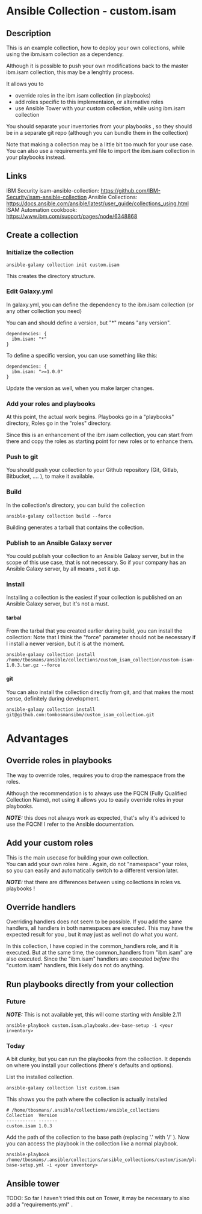 # Ansible Collection - custom.isam
## Description
This is an example collection, how to deploy your own collections, while using the ibm.isam collection as a dependency.

Although it is possible to push your own modifications back to the master ibm.isam collection, this may be a lenghtly process.

It allows you to 
- override roles in the ibm.isam collection (in playbooks)
- add roles specific to this implementaion, or alternative roles
- use Ansible Tower with your custom collection, while using ibm.isam collection

You should separate your inventories from your playbooks , so they should be in a separate git repo (although you can bundle them in the collection)

Note that making a collection may be a little bit too much for your use case.  
You can also use a requirements.yml file to import the ibm.isam collection in your playbooks instead.

## Links
IBM Security isam-ansible-collection: https://github.com/IBM-Security/isam-ansible-collection
Ansible Collections: https://docs.ansible.com/ansible/latest/user_guide/collections_using.html
ISAM Automation cookbook: https://www.ibm.com/support/pages/node/6348868

## Create a collection
### Initialize the collection
```
ansible-galaxy collection init custom.isam
```
This creates the directory structure.

### Edit Galaxy.yml
In galaxy.yml, you can define the dependency to the ibm.isam collection (or any other collection you need)

You can and should define a version, but "*" means "any version". 
```
dependencies: {
  ibm.isam: "*"
}
```

To define a specific version, you can use something like this:
```
dependencies: {
  ibm.isam: ">=1.0.0"
}
```

Update the version as well, when you make larger changes.

### Add your roles and playbooks
At this point, the actual work begins.
Playbooks go in a "playbooks" directory, Roles go in the "roles" directory.

Since this is an enhancement of the ibm.isam collection, you can start from there and copy the roles as starting point for new roles  or to enhance them.

### Push to git
You should push your collection to your Github repository (Git, Gitlab, Bitbucket, .... ), to make it available.

### Build
In the collection's directory, you can build the collection

```
ansible-galaxy collection build --force
```

Building generates a tarball that contains the collection.
### Publish to an Ansible Galaxy server
You could publish your collection to an Ansible Galaxy server, but in the scope of this use case, that is not necessary.
So if your company has an Ansible Galaxy server, by all means , set it up.

### Install
Installing a collection is the easiest if your collection is published on an Ansible Galaxy server, but it's not a must.

#### tarbal
From the tarbal that you created earlier during build, you can install the collection:
Note that I think the "force" parameter should not be necessary if I install a newer version, but it is at the moment.

```
ansible-galaxy collection install /home/tbosmans/ansible/collections/custom_isam_collection/custom-isam-1.0.3.tar.gz --force
```

#### git
You can also install the collection directly from git, and that makes the most sense, definitely during development.
```
ansible-galaxy collection install git@github.com:tombosmansibm/custom_isam_collection.git
```

# Advantages
## Override roles in playbooks
The way to override roles, requires you to drop the namespace from the roles.

Although the recommendation is to always use the FQCN (Fully Qualified Collection Name), not using it allows you to easily override roles in your playbooks.

**_NOTE:_**  this does not always work as expected, that's why it's adviced to use the FQCN!    I refer to the Ansible documentation.

## Add your custom roles
This is the main usecase for building your own collection.  
You can add your own roles here .
Again, do not "namespace" your roles, so you can easily and automatically switch to a different version later.

**_NOTE:_** that there are differences between using collections in roles vs. playbooks ! 

## Override handlers
Overriding handlers does not seem to be possible.  If you add the same handlers, all handlers in both namespaces are executed.
This may have the expected result for you , but it may just as well not do what you want.

In this collection, I have copied in the common_handlers role, and it is executed.  But at the same time, the common_handlers from "ibm.isam" are also executed.   Since the "ibm.isam" handlers are executed *before* the "custom.isam" handlers, this likely dos not do anything.

## Run playbooks directly from your collection
### Future
**_NOTE:_** This is not available yet, this will come starting with Ansible 2.11

```
ansible-playbook custom.isam.playbooks.dev-base-setup -i <your inventory>
```

### Today
A bit clunky, but you can run the playbooks from the collection.   It depends on where you install your collections (there's defaults and options).

List the installed collection.
```
ansible-galaxy collection list custom.isam
```

This shows you the path where the collection is actually installed
```
# /home/tbosmans/.ansible/collections/ansible_collections
Collection  Version
----------- -------
custom.isam 1.0.3
```

Add the path of the collection to the base path (replacing '.' with '/' ).
Now you can access the playbook in the collection like a normal playbook.

```
ansible-playbook /home/tbosmans/.ansible/collections/ansible_collections/custom/isam/playbooks/dev-base-setup.yml -i <your inventory>
```

## Ansible tower
TODO:  So far I haven't tried this out on Tower, it may be necessary to also add a "requirements.yml" .

